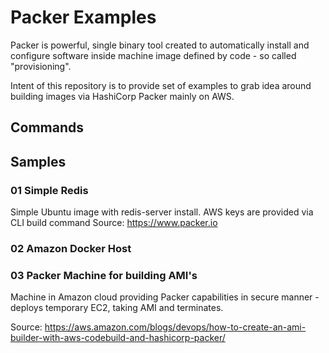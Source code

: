 # Packer Examples

Packer is powerful, single binary tool created to automatically install and configure software inside machine image defined by code - so called "provisioning".

Intent of this repository is to provide set of examples to grab idea around building images via HashiCorp Packer mainly on AWS.

## Commands

## Samples

### 01 Simple Redis

Simple Ubuntu image with redis-server install. AWS keys are provided via CLI build command
Source: https://www.packer.io

### 02 Amazon Docker Host

### 03 Packer Machine for building AMI's

Machine in Amazon cloud providing Packer capabilities in secure manner - deploys temporary EC2, taking AMI and terminates.

Source: https://aws.amazon.com/blogs/devops/how-to-create-an-ami-builder-with-aws-codebuild-and-hashicorp-packer/